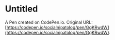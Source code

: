 # Untitled

A Pen created on CodePen.io. Original URL: [https://codepen.io/socialnipatolog/pen/GgKRwdW](https://codepen.io/socialnipatolog/pen/GgKRwdW).

